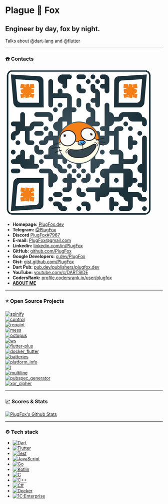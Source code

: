 # Plague 🦊 Fox  
## Engineer by day, fox by night.  
  
Talks about [@dart-lang](https://github.com/dart-lang) and [@flutter](https://github.com/flutter)  
  
---  
  
### ☎️ Contacts  
  
[![](https://github.com/PlugFox/PlugFox/blob/master/.img/qr-code-small-transparent.png)](https://plugfox.dev)  
+ **Homepage:** [PlugFox.dev](https://plugfox.dev)  
+ **Telegram:** [@PlugFox](https://t.me/plugfox)  
+ **Discord** [PlugFox#7967](https://discordapp.com/users/205287938689335297)  
+ **E-mail:** [PlugFox@gmail.com](mailto:plugfox@gmail.com)  
+ **Linkedin:** [linkedin.com/in/PlugFox](https://www.linkedin.com/in/plugfox/)  
+ **GitHub:** [github.com/PlugFox](https://github.com/plugfox/)  
+ **Google Developers:** [g.dev/PlugFox](https://g.dev/plugfox)  
+ **Gist:** [gist.github.com/PlugFox](https://gist.github.com/plugfox)  
+ **Dart Pub:** [pub.dev/publishers/plugfox.dev](https://pub.dev/publishers/plugfox.dev)  
+ **YouTube:** [youtube.com/c/DARTSIDE](https://www.youtube.com/c/DARTSIDE)  
+ **CodersRank:** [profile.codersrank.io/user/plugfox](https://profile.codersrank.io/user/plugfox)  
+ [**ABOUT ME**](https://plugfox.dev/about/)
  
---  
  
### ⭐ Open Source Projects  
  
  
[![spinify](https://github-readme-stats.vercel.app/api/pin/?username=plugfox&repo=spinify)](https://github.com/PlugFox/spinify)  
[![control](https://github-readme-stats.vercel.app/api/pin/?username=plugfox&repo=control)](https://github.com/PlugFox/control)  
[![repaint](https://github-readme-stats.vercel.app/api/pin/?username=plugfox&repo=repaint)](https://github.com/PlugFox/repaint)  
[![mess](https://github-readme-stats.vercel.app/api/pin/?username=plugfox&repo=mess)](https://github.com/PlugFox/mess)  
[![octopus](https://github-readme-stats.vercel.app/api/pin/?username=plugfox&repo=octopus)](https://github.com/PlugFox/octopus)  
[![ws](https://github-readme-stats.vercel.app/api/pin/?username=plugfox&repo=ws)](https://github.com/PlugFox/ws)  
[![flutter-plus](https://github-readme-stats.vercel.app/api/pin/?username=plugfox&repo=flutter-plus)](https://github.com/PlugFox/flutter-plus)  
[![docker_flutter](https://github-readme-stats.vercel.app/api/pin/?username=plugfox&repo=docker_flutter)](https://github.com/plugfox/docker_flutter)  
[![batteries](https://github-readme-stats.vercel.app/api/pin/?username=plugfox&repo=batteries)](https://github.com/plugfox/batteries)  
[![platform_info](https://github-readme-stats.vercel.app/api/pin/?username=plugfox&repo=platform_info)](https://github.com/plugfox/platform_info)  
[![l](https://github-readme-stats.vercel.app/api/pin/?username=plugfox&repo=l)](https://github.com/plugfox/l)  
[![multiline](https://github-readme-stats.vercel.app/api/pin/?username=plugfox&repo=multiline)](https://github.com/plugfox/multiline)  
[![pubspec_generator](https://github-readme-stats.vercel.app/api/pin/?username=plugfox&repo=pubspec_generator)](https://github.com/plugfox/pubspec_generator)  
[![xor_cipher](https://github-readme-stats.vercel.app/api/pin/?username=plugfox&repo=xor_cipher)](https://github.com/plugfox/xor_cipher)  
  
---  
  
### 📈 Scores & Stats  
  
[![PlugFox's Github Stats](https://github-readme-stats.vercel.app/api?username=plugfox&count_private=true&theme=default&show_icons=true)](https://github.com/plugfox)
  
---  
  
### ⚙️ Tech stack  
  
+ [![Dart](https://img.shields.io/badge/-Dart-05122A?style=flat&logo=dart&logoColor=blue)](https://dart.dev/)  
+ [![Flutter](https://img.shields.io/badge/-Flutter-05122A?style=flat&logo=flutter&logoColor=blue)](http://flutter.dev/)  
+ [![Test](https://img.shields.io/badge/-Test-05122A?style=flat&logo=dart)](https://dart.dev/guides/testing)  
+ [![JavaScript](https://img.shields.io/badge/-JavaScript-05122A?style=flat&logo=javascript)](https://www.javascript.com/)  
+ [![Go](https://img.shields.io/badge/-Go-05122A?style=flat&logo=go)](https://go.dev/)  
+ [![Kotlin](https://img.shields.io/badge/-Kotlin-05122A?style=flat&logo=kotlin)](https://kotlinlang.org/)  
+ [![C](https://img.shields.io/badge/-C-05122A?style=flat&logo=c)](https://en.wikipedia.org/wiki/C_(programming_language))  
+ [![C++](https://img.shields.io/badge/-C%2B%2B-05122A?style=flat&logo=cplusplus)](https://en.wikipedia.org/wiki/C%2B%2B)  
+ [![C#](https://img.shields.io/badge/-C%23-05122A?style=flat&logo=csharp)](https://dotnet.microsoft.com/)
+ [![Docker](https://img.shields.io/badge/-Docker-05122A?style=flat&logo=docker)](https://www.docker.com/)  
+ [![1C:Enterprise](https://img.shields.io/badge/1C-1C%3AEnterprise-05122A?style=flat)](https://1c-dn.com/)  
  
